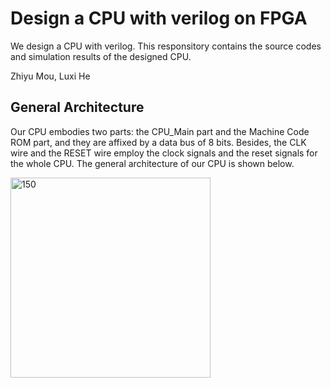 # Design a CPU with verilog on FPGA

We design a CPU with verilog. This responsitory contains the source codes and simulation results of the designed CPU.

Zhiyu Mou, Luxi He

## General Architecture

Our CPU embodies two parts: the CPU_Main part and the Machine Code ROM part, and they are affixed by a data bus of 8 bits. Besides, the CLK wire and the RESET wire employ the clock signals and the reset signals for the whole CPU. The general architecture of our CPU is shown below.

<img src="https://github.com/nobodymx/resilient_swarm_communications_with_meta_graph_convolutional_networks/blob/main/video/one_off_destruct_150.gif" width="320" alt="150"> 
